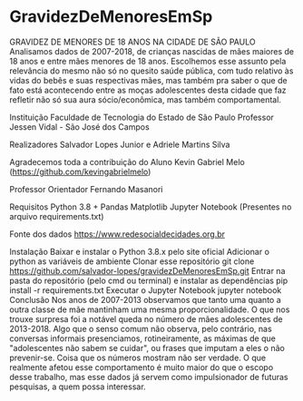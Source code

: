 # GravidezDeMenoresEmSp

GRAVIDEZ DE MENORES DE 18 ANOS NA CIDADE DE SÃO PAULO
Analisamos dados de 2007-2018, de crianças nascidas de mães maiores de 18 anos e entre mães menores de 18 anos. Escolhemos esse assunto pela
relevância do mesmo não só no quesito saúde pública, com tudo relativo às vidas do bebês e suas respectivas mães, mas também pra saber o que
de fato está acontecendo entre as moças adolescentes desta cidade que faz refletir não só sua aura sócio/econômica, mas também comportamental.

Instituição
Faculdade de Tecnologia do Estado de São Paulo Professor Jessen Vidal - São José dos Campos

Realizadores
Salvador Lopes Junior e Adriele Martins Silva

Agradecemos toda a contribuição do Aluno Kevin Gabriel Melo (https://github.com/kevingabrielmelo)

Professor Orientador
Fernando Masanori

Requisitos
Python 3.8 + Pandas Matplotlib Jupyter Notebook (Presentes no arquivo requirements.txt)

Fonte dos dados https://www.redesocialdecidades.org.br

Instalação
Baixar e instalar o Python 3.8.x pelo site oficial
Adicionar o python as variáveis de ambiente
Clonar esse repositório
git clone https://github.com/salvador-lopes/gravidezDeMenoresEmSp.git
Entrar na pasta do repositório (pelo cmd ou terminal) e instalar as dependências
pip install -r requirements.txt
Executar o Jupyter Notebook
jupyter notebook
Conclusão
Nos anos de 2007-2013 observamos que tanto uma quanto a outra classe de mãe mantinham uma mesma proporcionalidade.
O que nos trouxe surpresa foi a notável queda no número de mães adolescentes de 2013-2018.
Algo que o senso comum não observa, pelo contrário, nas conversas informais presenciamos, rotineiramente, as máximas de que 
"adolescentes não sabem se cuidar", ou frases que imputam a eles o não prevenir-se. Coisa que os números mostram não ser verdade.
O que realmente afetou esse comportamento é muito maior do que o escopo desse trabalho, mas esse dados já servem como impulsionador
de futuras pesquisas, a quem possa interessar.

